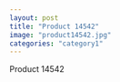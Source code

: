 ```yaml
---
layout: post
title: "Product 14542"
image: "product14542.jpg"
categories: "category1"
---
```

Product 14542
